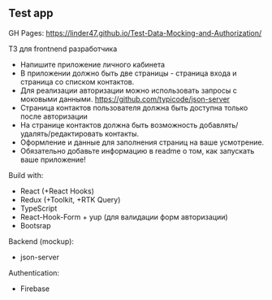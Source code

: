 
## Test app

GH Pages: https://linder47.github.io/Test-Data-Mocking-and-Authorization/

ТЗ для frontnend разработчика
- Напишите приложение личного кабинета
- В приложении должно быть две страницы - страница входа и страница со списком контактов.
- Для реализации авторизации можно использовать запросы с моковыми данными. https://github.com/typicode/json-server
- Страница контактов пользователя должна быть доступна только после авторизации
- На странице контактов должна быть возможность добавлять/удалять/редактировать контакты.
- Оформление и данные для заполнения страниц на ваше усмотрение.
- Обязательно добавьте информацию в readme о том, как запускать ваше приложение!

Build with:
- React (+React Hooks)
- Redux (+Toolkit, +RTK Query)
- TypeScript
- React-Hook-Form + yup (для валидации форм авторизации)
- Bootsrap

Backend (mockup):
- json-server

Authentication:
- Firebase

